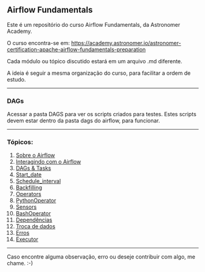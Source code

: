 ## Airflow Fundamentals

Este é um repositório do curso Airflow Fundamentals, da Astronomer Academy.

O curso encontra-se em: https://academy.astronomer.io/astronomer-certification-apache-airflow-fundamentals-preparation

Cada módulo ou tópico discutido estará em um arquivo .md diferente.

A ideia é seguir a mesma organização do curso, para facilitar a ordem de estudo.

***
### DAGs

Acessar a pasta DAGS para ver os scripts criados para testes.
Estes scripts devem estar dentro da pasta dags do airflow, para funcionar.

***

### Tópicos:

1. [Sobre o Airflow](./01%20-%20Sobre%20o%20Airflow.md)
2. [Interagindo com o Airflow](./02%20-%20Interagindo%20com%20o%20Airflow.md)
3. [DAGs & Tasks](./03%20-%20Dags%20and%20Tasks.md)
4. [Start_date](./04%20-%20start_date.md)
5. [Schedule_interval](./05%20-%20Schedule_interval.md)
6. [Backfilling](./06%20-%20Backfilling.md)
7. [Operators](./07%20-%20Operators.md)
8. [PythonOperator](./08%20-%20PythonOperator.md)
9. [Sensors](./09%20-%20Sensors.md)
10. [BashOperator](./10%20-%20BashOperator.md)
11. [Dependências](./11%20-%20Depend%C3%AAncias.md)
12. [Troca de dados](./12%20-%20Exchange_data.md)
13. [Erros](./13%20-%20Erros.md)
14. [Executor](./14%20-%20Executor.md)

***

Caso encontre alguma observação, erro ou deseje contribuir com algo, me chame. :-)

